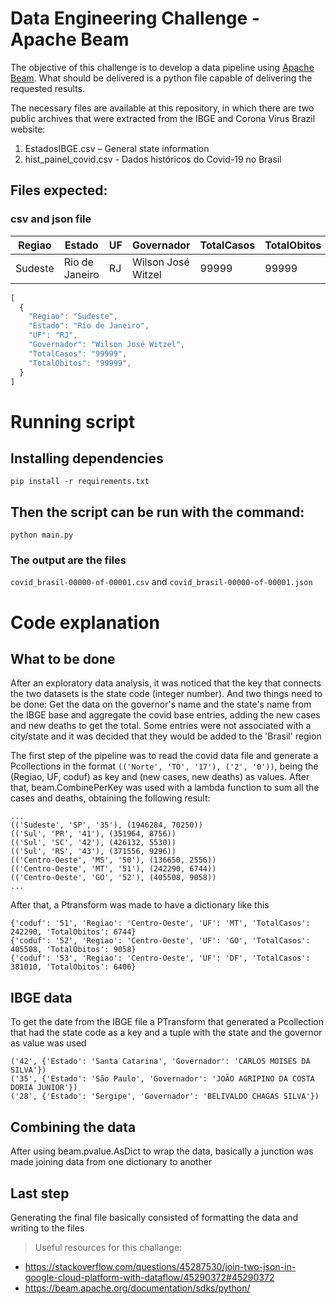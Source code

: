 # Data Engineering Challenge - Apache Beam

The objective of this challenge is to develop a data pipeline using [Apache Beam](https://beam.apache.org/). What should be delivered is a python file capable of delivering the requested results.

The necessary files are available at this repository, in which there are two public archives that
were extracted from the IBGE and Corona Virus Brazil website:

1. EstadosIBGE.csv – General state information
2. hist_painel_covid.csv - Dados históricos do Covid-19 no Brasil

## Files expected:
### csv and json file
|Regiao| Estado| UF| Governador| TotalCasos | TotalObitos |
|---|---|---|---|---|---|
|Sudeste|Rio de Janeiro|RJ|Wilson José Witzel|99999|99999|

```javascript
[
  { 
    "Regiao": "Sudeste",
    "Estado": "Rio de Janeiro",
    "UF": "RJ",
    "Governador": "Wilson José Witzel",
    "TotalCasos": "99999",
    "TotalObitos": "99999",
  }
]
```

# Running script
## Installing dependencies 
`pip install -r requirements.txt` 

## Then the script can be run with the command:
`python main.py`

### The output are the files 
`covid_brasil-00000-of-00001.csv` and `covid_brasil-00000-of-00001.json`

# Code explanation
## What to be done
After an exploratory data analysis, it was noticed that the key that connects the two datasets is the state code (integer number). And two things need to be done: Get the data on the governor's name and the state's name from the IBGE base and aggregate the covid base entries, adding the new cases and new deaths to get the total. Some entries were not associated with a city/state and it was decided that they would be added to the 'Brasil' region

The first step of the pipeline was to read the covid data file and generate a Pcollections in the format `(('Norte', 'TO', '17'), ('2', '0'))`, being the (Regiao, UF, coduf) as key and (new cases, new deaths) as values. After that, beam.CombinePerKey was used with a lambda function to sum all the cases and deaths, obtaining the following result:

```
...
(('Sudeste', 'SP', '35'), (1946284, 70250))
(('Sul', 'PR', '41'), (351964, 8756))
(('Sul', 'SC', '42'), (426132, 5530))
(('Sul', 'RS', '43'), (371556, 9296))
(('Centro-Oeste', 'MS', '50'), (136650, 2556))
(('Centro-Oeste', 'MT', '51'), (242290, 6744))
(('Centro-Oeste', 'GO', '52'), (405508, 9058))
...
``` 

After that, a Ptransform was made to have a dictionary like this
```
{'coduf': '51', 'Regiao': 'Centro-Oeste', 'UF': 'MT', 'TotalCasos': 242290, 'TotalObitos': 6744}
{'coduf': '52', 'Regiao': 'Centro-Oeste', 'UF': 'GO', 'TotalCasos': 405508, 'TotalObitos': 9058}
{'coduf': '53', 'Regiao': 'Centro-Oeste', 'UF': 'DF', 'TotalCasos': 381010, 'TotalObitos': 6406}
```

## IBGE data
To get the date from the IBGE file a PTransform that generated a Pcollection that had the state code as a key and a tuple with the state and the governor as value was used

```
('42', {'Estado': 'Santa Catarina', 'Governador': 'CARLOS MOISÉS DA SILVA'})
('35', {'Estado': 'São Paulo', 'Governador': 'JOÃO AGRIPINO DA COSTA DORIA JUNIOR'})
('28', {'Estado': 'Sergipe', 'Governador': 'BELIVALDO CHAGAS SILVA'})
```
## Combining the data
After using beam.pvalue.AsDict to wrap the data, basically a junction was made joining data from one dictionary to another

## Last step 
Generating the final file basically consisted of formatting the data and writing to the files


> Useful resources for this challange:
* https://stackoverflow.com/questions/45287530/join-two-json-in-google-cloud-platform-with-dataflow/45290372#45290372
* https://beam.apache.org/documentation/sdks/python/

